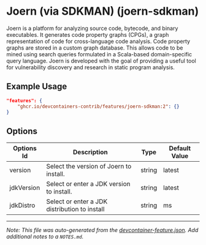 
# Joern (via SDKMAN) (joern-sdkman)

Joern is a platform for analyzing source code, bytecode, and binary executables.
It generates code property graphs (CPGs), a graph representation of code for
cross-language code analysis. Code property graphs are stored in a custom graph
database. This allows code to be mined using search queries formulated in a
Scala-based domain-specific query language. Joern is developed with the goal of
providing a useful tool for vulnerability discovery and research in static
program analysis.

## Example Usage

```json
"features": {
    "ghcr.io/devcontainers-contrib/features/joern-sdkman:2": {}
}
```

## Options

| Options Id | Description | Type | Default Value |
|-----|-----|-----|-----|
| version | Select the version of Joern to install. | string | latest |
| jdkVersion | Select or enter a JDK version to install. | string | latest |
| jdkDistro | Select or enter a JDK distribution to install | string | ms |



---

_Note: This file was auto-generated from the [devcontainer-feature.json](https://github.com/devcontainers-contrib/features/blob/main/src/joern-sdkman/devcontainer-feature.json).  Add additional notes to a `NOTES.md`._
